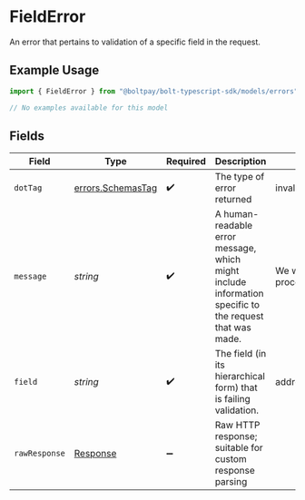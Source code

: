 # FieldError

An error that pertains to validation of a specific field in the request.

## Example Usage

```typescript
import { FieldError } from "@boltpay/bolt-typescript-sdk/models/errors";

// No examples available for this model
```

## Fields

| Field                                                                                                  | Type                                                                                                   | Required                                                                                               | Description                                                                                            | Example                                                                                                |
| ------------------------------------------------------------------------------------------------------ | ------------------------------------------------------------------------------------------------------ | ------------------------------------------------------------------------------------------------------ | ------------------------------------------------------------------------------------------------------ | ------------------------------------------------------------------------------------------------------ |
| `dotTag`                                                                                               | [errors.SchemasTag](../../models/errors/schemastag.md)                                                 | :heavy_check_mark:                                                                                     | The type of error returned                                                                             | invalid_input_parameter                                                                                |
| `message`                                                                                              | *string*                                                                                               | :heavy_check_mark:                                                                                     | A human-readable error message, which might include information specific to the request that was made. | We were unable to process your request.                                                                |
| `field`                                                                                                | *string*                                                                                               | :heavy_check_mark:                                                                                     | The field (in its hierarchical form) that is failing validation.                                       | address.phone                                                                                          |
| `rawResponse`                                                                                          | [Response](https://developer.mozilla.org/en-US/docs/Web/API/Response)                                  | :heavy_minus_sign:                                                                                     | Raw HTTP response; suitable for custom response parsing                                                |                                                                                                        |